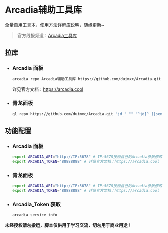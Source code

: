 # Arcadia辅助工具库

全量自用工具本，使用方法详解库说明，随缘更新~


> 官方线报频道：[Arcadia工具库](https://t.me/duimxc)

## 拉库

- ### Arcadia 面板

    ```bash
    arcadia repo Arcadia辅助工具库 https://github.com/duimxc/Arcadia.git main --updateTaskList true --whiteList '^arcadia_'
    ```
  详见官方文档：https://arcadia.cool

- ### 青龙面板

    ```bash
    ql repo https://github.com/duimxc/Arcadia.git "jd_" "" "^jd[^_]|sendNotify" "main"
    ```

## 功能配置

- ### Arcadia 面板

  ```bash
  export ARCADIA_API="http://IP:5678" # IP:5678按照自己的Arcadia参数修改
  export ARCADIA_TOKEN="88888888" # 详见官方文档：https://arcadia.cool
   ```

- ### 青龙面板

  ```bash
  export ARCADIA_API="http://IP:5678" # IP:5678按照自己的Arcadia参数修改
  export ARCADIA_TOKEN="88888888" # 详见官方文档：https://arcadia.cool
  ```

- ### Arcadia_Token 获取

  ```bash
  arcadia service info
  ```

__未经授权请勿搬运，脚本仅供用于学习交流，切勿用于商业用途！__
